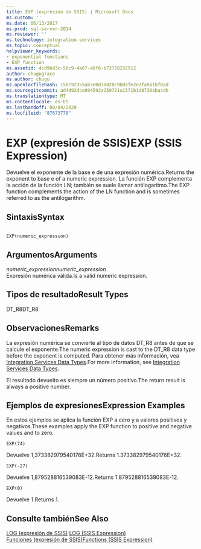 ```yaml
---
title: EXP (expresión de SSIS) | Microsoft Docs
ms.custom: ''
ms.date: 06/13/2017
ms.prod: sql-server-2014
ms.reviewer: ''
ms.technology: integration-services
ms.topic: conceptual
helpviewer_keywords:
- exponential functions
- EXP function
ms.assetid: 4cd96d3c-58c9-4a67-a6f6-b72758232912
author: chugugrace
ms.author: chugu
ms.openlocfilehash: 150c92355ab3e0d3a028c98defe2e2fa9a1bf8ad
ms.sourcegitcommit: ad4d92dce894592a259721a1571b1d8736abacdb
ms.translationtype: MT
ms.contentlocale: es-ES
ms.lasthandoff: 08/04/2020
ms.locfileid: "87673778"
---
```

# <a name="exp-ssis-expression"></a><span data-ttu-id="819ab-102">EXP (expresión de SSIS)</span><span class="sxs-lookup"><span data-stu-id="819ab-102">EXP (SSIS Expression)</span></span>
  <span data-ttu-id="819ab-103">Devuelve el exponente de la base e de una expresión numérica.</span><span class="sxs-lookup"><span data-stu-id="819ab-103">Returns the exponent to base e of a numeric expression.</span></span> <span data-ttu-id="819ab-104">La función EXP complementa la acción de la función LN; también se suele llamar antilogaritmo.</span><span class="sxs-lookup"><span data-stu-id="819ab-104">The EXP function complements the action of the LN function and is sometimes referred to as the antilogarithm.</span></span>  
  
## <a name="syntax"></a><span data-ttu-id="819ab-105">Sintaxis</span><span class="sxs-lookup"><span data-stu-id="819ab-105">Syntax</span></span>  
  
```  
  
EXP(numeric_expression)  
```  
  
## <a name="arguments"></a><span data-ttu-id="819ab-106">Argumentos</span><span class="sxs-lookup"><span data-stu-id="819ab-106">Arguments</span></span>  
 <span data-ttu-id="819ab-107">*numeric_expression*</span><span class="sxs-lookup"><span data-stu-id="819ab-107">*numeric_expression*</span></span>  
 <span data-ttu-id="819ab-108">Expresión numérica válida.</span><span class="sxs-lookup"><span data-stu-id="819ab-108">Is a valid numeric expression.</span></span>  
  
## <a name="result-types"></a><span data-ttu-id="819ab-109">Tipos de resultado</span><span class="sxs-lookup"><span data-stu-id="819ab-109">Result Types</span></span>  
 <span data-ttu-id="819ab-110">DT_R8</span><span class="sxs-lookup"><span data-stu-id="819ab-110">DT_R8</span></span>  
  
## <a name="remarks"></a><span data-ttu-id="819ab-111">Observaciones</span><span class="sxs-lookup"><span data-stu-id="819ab-111">Remarks</span></span>  
 <span data-ttu-id="819ab-112">La expresión numérica se convierte al tipo de datos DT_R8 antes de que se calcule el exponente.</span><span class="sxs-lookup"><span data-stu-id="819ab-112">The numeric expression is cast to the DT_R8 data type before the exponent is computed.</span></span> <span data-ttu-id="819ab-113">Para obtener más información, vea [Integration Services Data Types](../data-flow/integration-services-data-types.md).</span><span class="sxs-lookup"><span data-stu-id="819ab-113">For more information, see [Integration Services Data Types](../data-flow/integration-services-data-types.md).</span></span>  
  
 <span data-ttu-id="819ab-114">El resultado devuelto es siempre un número positivo.</span><span class="sxs-lookup"><span data-stu-id="819ab-114">The return result is always a positive number.</span></span>  
  
## <a name="expression-examples"></a><span data-ttu-id="819ab-115">Ejemplos de expresiones</span><span class="sxs-lookup"><span data-stu-id="819ab-115">Expression Examples</span></span>  
 <span data-ttu-id="819ab-116">En estos ejemplos se aplica la función EXP a cero y a valores positivos y negativos.</span><span class="sxs-lookup"><span data-stu-id="819ab-116">These examples apply the EXP function to positive and negative values and to zero.</span></span>  
  
```  
EXP(74)  
```  
  
 <span data-ttu-id="819ab-117">Devuelve 1,373382979540176E+32.</span><span class="sxs-lookup"><span data-stu-id="819ab-117">Returns 1.373382979540176E+32.</span></span>  
  
```  
EXP(-27)  
```  
  
 <span data-ttu-id="819ab-118">Devuelve 1,879528816539083E-12.</span><span class="sxs-lookup"><span data-stu-id="819ab-118">Returns 1.879528816539083E-12.</span></span>  
  
```  
EXP(0)  
```  
  
 <span data-ttu-id="819ab-119">Devuelve 1.</span><span class="sxs-lookup"><span data-stu-id="819ab-119">Returns 1.</span></span>  
  
## <a name="see-also"></a><span data-ttu-id="819ab-120">Consulte también</span><span class="sxs-lookup"><span data-stu-id="819ab-120">See Also</span></span>  
 <span data-ttu-id="819ab-121">[LOG &#40;expresión de SSIS&#41;](log-ssis-expression.md) </span><span class="sxs-lookup"><span data-stu-id="819ab-121">[LOG &#40;SSIS Expression&#41;](log-ssis-expression.md) </span></span>  
 [<span data-ttu-id="819ab-122">Funciones &#40;expresión de SSIS&#41;</span><span class="sxs-lookup"><span data-stu-id="819ab-122">Functions &#40;SSIS Expression&#41;</span></span>](functions-ssis-expression.md)  
  
  
